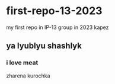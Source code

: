 # first-repo-13-2023
my first repo in ІР-13 group in 2023
kapez
## ya lyublyu shashlyk
### i love meat
zharena kurochka
